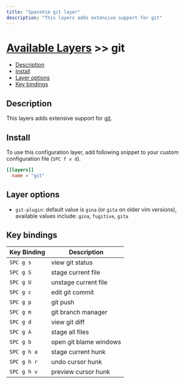 ```yaml
---
title: "SpaceVim git layer"
description: "This layers adds extensive support for git"
---
```


# [Available Layers](../) >> git

<!-- vim-markdown-toc GFM -->

- [Description](#description)
- [Install](#install)
- [Layer options](#layer-options)
- [Key bindings](#key-bindings)

<!-- vim-markdown-toc -->

## Description

This layers adds extensive support for [git](http://git-scm.com/).

## Install

To use this configuration layer, add following snippet to your custom configuration file (`SPC f v d`).

```toml
[[layers]]
  name = "git"
```

## Layer options

- `git-plugin`: default value is `gina` (or `gita` on older vim versions), available values include: `gina`, `fugitive`, `gita`

## Key bindings

| Key Binding | Description            |
| ----------- | ---------------------- |
| `SPC g s`   | view git status        |
| `SPC g S`   | stage current file     |
| `SPC g U`   | unstage current file   |
| `SPC g c`   | edit git commit        |
| `SPC g p`   | git push               |
| `SPC g m`   | git branch manager     |
| `SPC g d`   | view git diff          |
| `SPC g A`   | stage all files        |
| `SPC g b`   | open git blame windows |
| `SPC g h a` | stage current hunk     |
| `SPC g h r` | undo cursor hunk       |
| `SPC g h v` | preview cursor hunk    |
